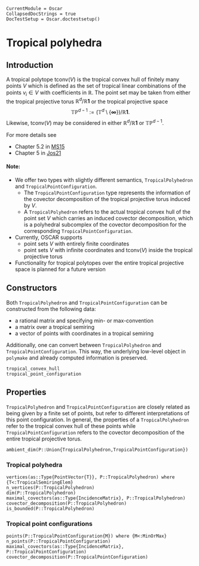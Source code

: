 ```@meta
CurrentModule = Oscar
CollapsedDocStrings = true
DocTestSetup = Oscar.doctestsetup()
```

# Tropical polyhedra

## Introduction
A tropical polytope $\mathrm{tconv}(V)$ is the tropical convex hull of finitely many points $V$ which is defined as the set of
tropical linear combinations of the points $v_i\in V$ with coefficients in $\mathbb{R}$.
The point set may be taken from either the tropical projective torus $\mathbb{R}^d/\mathbb{R}\mathbf{1}$ 
or the tropical projective space $$\mathbb{TP}^{d-1} := (\mathbb{T}^d\setminus\{\mathbf{\infty}\})/\mathbb{R}\mathbf{1}.$$
Likewise, $\mathrm{tconv}(V)$ may be considered in either $\mathbb{R}^d/\mathbb{R}\mathbf{1}$ or $\mathbb{TP}^{d-1}$.

For more details see
- Chapter 5.2 in [MS15](@cite)
- Chapter 5 in [Jos21](@cite)

#### Note:
- We offer two types with slightly different semantics, `TropicalPolyhedron` and `TropicalPointConfiguration`.
  - The `TropicalPointConfiguration` type represents the information of the covector decomposition of the tropical projective torus
    induced by $V$.
  - A `TropicalPolyhedron` refers to the actual tropical convex hull of the point set $V$ which carries an induced covector decomposition,
    which is a polyhedral subcomplex of the covector decomposition for the corresponding `TropicalPointConfiguration`.
- Currently, OSCAR supports
  - point sets $V$ with entirely finite coordinates
  - point sets $V$ with infinite coordinates and $\mathrm{tconv}(V)$ inside the tropical projective torus
- Functionality for tropical polytopes over the entire tropical projective space is planned for a future version

## Constructors
Both `TropicalPolyhedron` and `TropicalPointConfiguration` can be constructed from the following data:
- a rational matrix and specifying min- or max-convention
- a matrix over a tropical semiring
- a vector of points with coordinates in a tropical semiring

Additionally, one can convert between `TropicalPolyhedron` and `TropicalPointConfiguration`. This way, 
the underlying low-level object in `polymake` and already computed information is preserved.
```@docs
tropical_convex_hull
tropical_point_configuration
```

## Properties
`TropicalPolyhedron` and `TropicalPointConfiguration` are closely related as being given by a finite set of points, 
but refer to different interpretations of this point configuration. In general, the properties of a `TropicalPolyhedron`
refer to the tropical convex hull of these points while `TropicalPointConfiguration` refers to the 
covector decomposition of the entire tropical projective torus.

```@docs
ambient_dim(P::Union{TropicalPolyhedron,TropicalPointConfiguration})
```

### Tropical polyhedra
```@docs
vertices(as::Type{PointVector{T}}, P::TropicalPolyhedron) where {T<:TropicalSemiringElem}
n_vertices(P::TropicalPolyhedron)
dim(P::TropicalPolyhedron)
maximal_covectors(as::Type{IncidenceMatrix}, P::TropicalPolyhedron)
covector_decomposition(P::TropicalPolyhedron)
is_bounded(P::TropicalPolyhedron)
```

### Tropical point configurations
```@docs
points(P::TropicalPointConfiguration{M}) where {M<:MinOrMax}
n_points(P::TropicalPointConfiguration)
maximal_covectors(as::Type{IncidenceMatrix}, P::TropicalPointConfiguration)
covector_decomposition(P::TropicalPointConfiguration)
```
